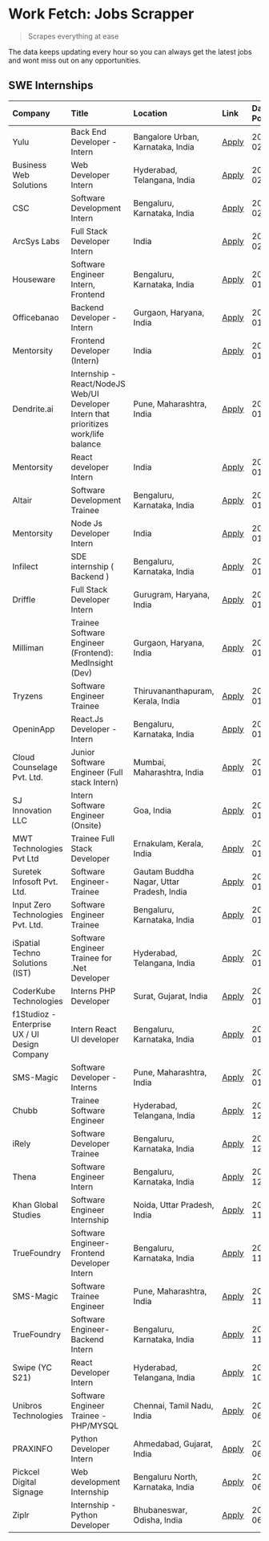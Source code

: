 # Work Fetch: Jobs Scrapper
> Scrapes everything at ease

The data keeps updating every hour so you can always get the latest jobs and wont miss out on any opportunities.

## SWE Internships
<!--START_SECTION:workfetch-->
| Company                                       | Title                                                                                | Location                                  | Link                                                                                                                                                                                                                                                                                               | Date Posted   |
|:----------------------------------------------|:-------------------------------------------------------------------------------------|:------------------------------------------|:---------------------------------------------------------------------------------------------------------------------------------------------------------------------------------------------------------------------------------------------------------------------------------------------------|:--------------|
| Yulu                                          | Back End Developer - Intern                                                          | Bangalore Urban, Karnataka, India         | [Apply](https://in.linkedin.com/jobs/view/back-end-developer-intern-at-yulu-3821682220?refId=E8F6LTy7UQovTFwVBASapg%3D%3D&trackingId=llEURa%2FSSna%2FkLI4bOTNGg%3D%3D&position=15&pageNum=1&trk=public_jobs_jserp-result_search-card)                                                              | 2024-02-04    |
| Business Web Solutions                        | Web Developer Intern                                                                 | Hyderabad, Telangana, India               | [Apply](https://in.linkedin.com/jobs/view/web-developer-intern-at-business-web-solutions-3819126787?refId=tpmHQAlKTW7ioZwaGxZHig%3D%3D&trackingId=vNBVUBMgReFBkN0oU09vSg%3D%3D&position=20&pageNum=0&trk=public_jobs_jserp-result_search-card)                                                     | 2024-02-01    |
| CSC                                           | Software Development Intern                                                          | Bengaluru, Karnataka, India               | [Apply](https://in.linkedin.com/jobs/view/software-development-intern-at-csc-3819525984?refId=E8F6LTy7UQovTFwVBASapg%3D%3D&trackingId=aMNzbZU5IGb3XhjzYdKO%2Bg%3D%3D&position=16&pageNum=1&trk=public_jobs_jserp-result_search-card)                                                               | 2024-02-01    |
| ArcSys Labs                                   | Full Stack Developer Intern                                                          | India                                     | [Apply](https://in.linkedin.com/jobs/view/full-stack-developer-intern-at-arcsys-labs-3818144663?refId=E8F6LTy7UQovTFwVBASapg%3D%3D&trackingId=pD3190HmojkY9nzlpkFOiQ%3D%3D&position=17&pageNum=1&trk=public_jobs_jserp-result_search-card)                                                         | 2024-02-01    |
| Houseware                                     | Software Engineer Intern, Frontend                                                   | Bengaluru, Karnataka, India               | [Apply](https://in.linkedin.com/jobs/view/software-engineer-intern-frontend-at-houseware-3818959820?refId=tpmHQAlKTW7ioZwaGxZHig%3D%3D&trackingId=2%2BUD2jT3eKxgdO2KLQGnUg%3D%3D&position=6&pageNum=0&trk=public_jobs_jserp-result_search-card)                                                    | 2024-01-31    |
| Officebanao                                   | Backend Developer - Intern                                                           | Gurgaon, Haryana, India                   | [Apply](https://in.linkedin.com/jobs/view/backend-developer-intern-at-officebanao-3814263731?refId=tpmHQAlKTW7ioZwaGxZHig%3D%3D&trackingId=yTvvDdKF0Q9R278YR%2BQWkQ%3D%3D&position=9&pageNum=0&trk=public_jobs_jserp-result_search-card)                                                           | 2024-01-31    |
| Mentorsity                                    | Frontend Developer (Intern)                                                          | India                                     | [Apply](https://in.linkedin.com/jobs/view/frontend-developer-intern-at-mentorsity-3820303627?refId=E8F6LTy7UQovTFwVBASapg%3D%3D&trackingId=nQb%2BCxT6f1atbwYdR7HnPQ%3D%3D&position=3&pageNum=1&trk=public_jobs_jserp-result_search-card)                                                           | 2024-01-31    |
| Dendrite.ai                                   | Internship - React/NodeJS Web/UI Developer Intern that prioritizes work/life balance | Pune, Maharashtra, India                  | [Apply](https://in.linkedin.com/jobs/view/internship-react-nodejs-web-ui-developer-intern-that-prioritizes-work-life-balance-at-dendrite-ai-3818948068?refId=E8F6LTy7UQovTFwVBASapg%3D%3D&trackingId=%2BETfcDDdXfadDvx0ocdEKA%3D%3D&position=5&pageNum=1&trk=public_jobs_jserp-result_search-card) | 2024-01-31    |
| Mentorsity                                    | React developer Intern                                                               | India                                     | [Apply](https://in.linkedin.com/jobs/view/react-developer-intern-at-mentorsity-3820308129?refId=E8F6LTy7UQovTFwVBASapg%3D%3D&trackingId=tv08z24XUgaL4pwVNlW8fQ%3D%3D&position=6&pageNum=1&trk=public_jobs_jserp-result_search-card)                                                                | 2024-01-31    |
| Altair                                        | Software Development Trainee                                                         | Bengaluru, Karnataka, India               | [Apply](https://in.linkedin.com/jobs/view/software-development-trainee-at-altair-3817606202?refId=E8F6LTy7UQovTFwVBASapg%3D%3D&trackingId=mzOC2nnhhyqDPh14mFD1lQ%3D%3D&position=20&pageNum=1&trk=public_jobs_jserp-result_search-card)                                                             | 2024-01-31    |
| Mentorsity                                    | Node Js Developer Intern                                                             | India                                     | [Apply](https://in.linkedin.com/jobs/view/node-js-developer-intern-at-mentorsity-3820307183?refId=E8F6LTy7UQovTFwVBASapg%3D%3D&trackingId=mx6RwQTYmg6dvO53EVCrSg%3D%3D&position=24&pageNum=1&trk=public_jobs_jserp-result_search-card)                                                             | 2024-01-31    |
| Infilect                                      | SDE internship ( Backend )                                                           | Bengaluru, Karnataka, India               | [Apply](https://in.linkedin.com/jobs/view/sde-internship-backend-at-infilect-3815120558?refId=E8F6LTy7UQovTFwVBASapg%3D%3D&trackingId=NsS5WE9MRlqy98CzArylxw%3D%3D&position=13&pageNum=1&trk=public_jobs_jserp-result_search-card)                                                                 | 2024-01-25    |
| Driffle                                       | Full Stack Developer Intern                                                          | Gurugram, Haryana, India                  | [Apply](https://in.linkedin.com/jobs/view/full-stack-developer-intern-at-driffle-3808002837?refId=tpmHQAlKTW7ioZwaGxZHig%3D%3D&trackingId=jNbXcnzZctSubh0rFrIq2A%3D%3D&position=22&pageNum=0&trk=public_jobs_jserp-result_search-card)                                                             | 2024-01-22    |
| Milliman                                      | Trainee Software Engineer (Frontend): MedInsight (Dev)                               | Gurgaon, Haryana, India                   | [Apply](https://in.linkedin.com/jobs/view/trainee-software-engineer-frontend-medinsight-dev-at-milliman-3792874280?refId=tpmHQAlKTW7ioZwaGxZHig%3D%3D&trackingId=EA1ooDjcAxB%2BrJSV4xNnVQ%3D%3D&position=15&pageNum=0&trk=public_jobs_jserp-result_search-card)                                    | 2024-01-18    |
| Tryzens                                       | Software Engineer Trainee                                                            | Thiruvananthapuram, Kerala, India         | [Apply](https://in.linkedin.com/jobs/view/software-engineer-trainee-at-tryzens-3809363491?refId=E8F6LTy7UQovTFwVBASapg%3D%3D&trackingId=gDtLOVxN%2FgZeo0%2FFZP5oFA%3D%3D&position=10&pageNum=1&trk=public_jobs_jserp-result_search-card)                                                           | 2024-01-18    |
| OpeninApp                                     | React.Js Developer - Intern                                                          | Bengaluru, Karnataka, India               | [Apply](https://in.linkedin.com/jobs/view/react-js-developer-intern-at-openinapp-3808475343?refId=tpmHQAlKTW7ioZwaGxZHig%3D%3D&trackingId=3I8%2BcwGc0dokcCZRqDsa8Q%3D%3D&position=5&pageNum=0&trk=public_jobs_jserp-result_search-card)                                                            | 2024-01-17    |
| Cloud Counselage Pvt. Ltd.                    | Junior Software Engineer (Full stack Intern)                                         | Mumbai, Maharashtra, India                | [Apply](https://in.linkedin.com/jobs/view/junior-software-engineer-full-stack-intern-at-cloud-counselage-pvt-ltd-3803132814?refId=tpmHQAlKTW7ioZwaGxZHig%3D%3D&trackingId=tBXyXzuRY4dSZBOWGGglRQ%3D%3D&position=18&pageNum=0&trk=public_jobs_jserp-result_search-card)                             | 2024-01-11    |
| SJ Innovation LLC                             | Intern Software Engineer (Onsite)                                                    | Goa, India                                | [Apply](https://in.linkedin.com/jobs/view/intern-software-engineer-onsite-at-sj-innovation-llc-3799959011?refId=E8F6LTy7UQovTFwVBASapg%3D%3D&trackingId=IGmNDcgvQ1unDAR3ZimU%2BQ%3D%3D&position=4&pageNum=1&trk=public_jobs_jserp-result_search-card)                                              | 2024-01-11    |
| MWT Technologies Pvt Ltd                      | Trainee Full Stack Developer                                                         | Ernakulam, Kerala, India                  | [Apply](https://in.linkedin.com/jobs/view/trainee-full-stack-developer-at-mwt-technologies-pvt-ltd-3800921715?refId=tpmHQAlKTW7ioZwaGxZHig%3D%3D&trackingId=b6oOefPVkL1NjjXkQICnvw%3D%3D&position=2&pageNum=0&trk=public_jobs_jserp-result_search-card)                                            | 2024-01-09    |
| Suretek Infosoft Pvt. Ltd.                    | Software Engineer-Trainee                                                            | Gautam Buddha Nagar, Uttar Pradesh, India | [Apply](https://in.linkedin.com/jobs/view/software-engineer-trainee-at-suretek-infosoft-pvt-ltd-3800934643?refId=tpmHQAlKTW7ioZwaGxZHig%3D%3D&trackingId=v3ysg8wUuBPLMKSjAEeHyA%3D%3D&position=8&pageNum=0&trk=public_jobs_jserp-result_search-card)                                               | 2024-01-09    |
| Input Zero Technologies Pvt. Ltd.             | Software Engineer Trainee                                                            | Bengaluru, Karnataka, India               | [Apply](https://in.linkedin.com/jobs/view/software-engineer-trainee-at-input-zero-technologies-pvt-ltd-3800927643?refId=tpmHQAlKTW7ioZwaGxZHig%3D%3D&trackingId=VKGU7n0IBEjHEecTn8Oz7Q%3D%3D&position=19&pageNum=0&trk=public_jobs_jserp-result_search-card)                                       | 2024-01-09    |
| iSpatial Techno Solutions (IST)               | Software Engineer Trainee for .Net Developer                                         | Hyderabad, Telangana, India               | [Apply](https://in.linkedin.com/jobs/view/software-engineer-trainee-for-net-developer-at-ispatial-techno-solutions-ist-3800940014?refId=E8F6LTy7UQovTFwVBASapg%3D%3D&trackingId=IqBIIy1np4%2B6jleyISznVg%3D%3D&position=12&pageNum=1&trk=public_jobs_jserp-result_search-card)                     | 2024-01-09    |
| CoderKube Technologies                        | Interns PHP Developer                                                                | Surat, Gujarat, India                     | [Apply](https://in.linkedin.com/jobs/view/interns-php-developer-at-coderkube-technologies-3800923432?refId=E8F6LTy7UQovTFwVBASapg%3D%3D&trackingId=QdnV9suzoHXLJE9Bgt1jnQ%3D%3D&position=18&pageNum=1&trk=public_jobs_jserp-result_search-card)                                                    | 2024-01-09    |
| f1Studioz - Enterprise UX / UI Design Company | Intern React UI developer                                                            | Bengaluru, Karnataka, India               | [Apply](https://in.linkedin.com/jobs/view/intern-react-ui-developer-at-f1studioz-enterprise-ux-ui-design-company-3796354738?refId=tpmHQAlKTW7ioZwaGxZHig%3D%3D&trackingId=E7UzkkohP3LMdPKAdPCl6w%3D%3D&position=7&pageNum=0&trk=public_jobs_jserp-result_search-card)                              | 2024-01-08    |
| SMS-Magic                                     | Software Developer -Interns                                                          | Pune, Maharashtra, India                  | [Apply](https://in.linkedin.com/jobs/view/software-developer-interns-at-sms-magic-3799485343?refId=E8F6LTy7UQovTFwVBASapg%3D%3D&trackingId=jxhrxu6%2B6TMCHXxt%2BYUsVQ%3D%3D&position=11&pageNum=1&trk=public_jobs_jserp-result_search-card)                                                        | 2024-01-05    |
| Chubb                                         | Trainee Software Engineer                                                            | Hyderabad, Telangana, India               | [Apply](https://in.linkedin.com/jobs/view/trainee-software-engineer-at-chubb-3811550279?refId=E8F6LTy7UQovTFwVBASapg%3D%3D&trackingId=70K%2Frc3X8iCqBwX4i4AyrQ%3D%3D&position=23&pageNum=1&trk=public_jobs_jserp-result_search-card)                                                               | 2023-12-28    |
| iRely                                         | Software Developer Trainee                                                           | Bengaluru, Karnataka, India               | [Apply](https://in.linkedin.com/jobs/view/software-developer-trainee-at-irely-3801577534?refId=tpmHQAlKTW7ioZwaGxZHig%3D%3D&trackingId=0pxGKrOmuTD6K6s%2FsjYGpQ%3D%3D&position=11&pageNum=0&trk=public_jobs_jserp-result_search-card)                                                              | 2023-12-22    |
| Thena                                         | Software Engineer Intern                                                             | Bengaluru, Karnataka, India               | [Apply](https://in.linkedin.com/jobs/view/software-engineer-intern-at-thena-3778731751?refId=tpmHQAlKTW7ioZwaGxZHig%3D%3D&trackingId=EzR9%2FlBWS1Tq90Pa0u7Yeg%3D%3D&position=12&pageNum=0&trk=public_jobs_jserp-result_search-card)                                                                | 2023-12-05    |
| Khan Global Studies                           | Software Engineer Internship                                                         | Noida, Uttar Pradesh, India               | [Apply](https://in.linkedin.com/jobs/view/software-engineer-internship-at-khan-global-studies-3766942197?refId=tpmHQAlKTW7ioZwaGxZHig%3D%3D&trackingId=V%2Ft1GI%2BxmMefFCXGOzy%2BgA%3D%3D&position=24&pageNum=0&trk=public_jobs_jserp-result_search-card)                                          | 2023-11-27    |
| TrueFoundry                                   | Software Engineer- Frontend Developer Intern                                         | Bengaluru, Karnataka, India               | [Apply](https://in.linkedin.com/jobs/view/software-engineer-frontend-developer-intern-at-truefoundry-3790095058?refId=tpmHQAlKTW7ioZwaGxZHig%3D%3D&trackingId=MZd%2F3M50JVc97XWWdy45pw%3D%3D&position=14&pageNum=0&trk=public_jobs_jserp-result_search-card)                                       | 2023-11-24    |
| SMS-Magic                                     | Software Trainee Engineer                                                            | Pune, Maharashtra, India                  | [Apply](https://in.linkedin.com/jobs/view/software-trainee-engineer-at-sms-magic-3761409781?refId=tpmHQAlKTW7ioZwaGxZHig%3D%3D&trackingId=Vf8ezR5DRYeiBiQx%2F1meqg%3D%3D&position=23&pageNum=0&trk=public_jobs_jserp-result_search-card)                                                           | 2023-11-16    |
| TrueFoundry                                   | Software Engineer-Backend Intern                                                     | Bengaluru, Karnataka, India               | [Apply](https://in.linkedin.com/jobs/view/software-engineer-backend-intern-at-truefoundry-3779508170?refId=tpmHQAlKTW7ioZwaGxZHig%3D%3D&trackingId=zQg%2BQfN%2FguqS2TGTHIyt7A%3D%3D&position=21&pageNum=0&trk=public_jobs_jserp-result_search-card)                                                | 2023-11-10    |
| Swipe (YC S21)                                | React Developer Intern                                                               | Hyderabad, Telangana, India               | [Apply](https://in.linkedin.com/jobs/view/react-developer-intern-at-swipe-yc-s21-3737600089?refId=tpmHQAlKTW7ioZwaGxZHig%3D%3D&trackingId=XTygR3UcT4iyljZBN%2FblCw%3D%3D&position=3&pageNum=0&trk=public_jobs_jserp-result_search-card)                                                            | 2023-10-13    |
| Unibros Technologies                          | Software Engineer Trainee - PHP/MYSQL                                                | Chennai, Tamil Nadu, India                | [Apply](https://in.linkedin.com/jobs/view/software-engineer-trainee-php-mysql-at-unibros-technologies-3656599241?refId=E8F6LTy7UQovTFwVBASapg%3D%3D&trackingId=7bSZYXpbMNDvZ%2BfiVE1I7g%3D%3D&position=7&pageNum=1&trk=public_jobs_jserp-result_search-card)                                       | 2023-06-12    |
| PRAXINFO                                      | Python Developer Intern                                                              | Ahmedabad, Gujarat, India                 | [Apply](https://in.linkedin.com/jobs/view/python-developer-intern-at-praxinfo-3656596878?refId=E8F6LTy7UQovTFwVBASapg%3D%3D&trackingId=rsfg36r2t%2Fbh%2BOzCCoJ3uQ%3D%3D&position=21&pageNum=1&trk=public_jobs_jserp-result_search-card)                                                            | 2023-06-12    |
| Pickcel Digital Signage                       | Web development Internship                                                           | Bengaluru North, Karnataka, India         | [Apply](https://in.linkedin.com/jobs/view/web-development-internship-at-pickcel-digital-signage-3656596922?refId=E8F6LTy7UQovTFwVBASapg%3D%3D&trackingId=A9DcN%2FeXK4%2BNaXhSaxsWDA%3D%3D&position=25&pageNum=1&trk=public_jobs_jserp-result_search-card)                                          | 2023-06-12    |
| Ziplr                                         | Internship - Python Developer                                                        | Bhubaneswar, Odisha, India                | [Apply](https://in.linkedin.com/jobs/view/internship-python-developer-at-ziplr-3645677592?refId=E8F6LTy7UQovTFwVBASapg%3D%3D&trackingId=2JBqrBSFV6543kBke9EBog%3D%3D&position=14&pageNum=1&trk=public_jobs_jserp-result_search-card)                                                               | 2023-06-02    |
<!--END_SECTION:workfetch-->
